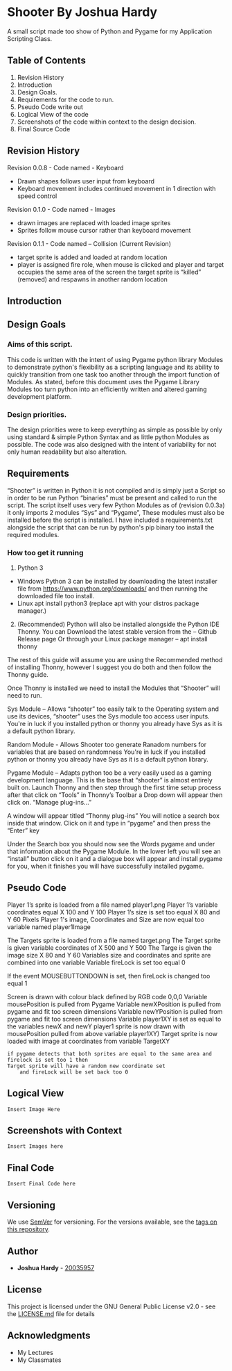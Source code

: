 # Shooter By Joshua Hardy

A small script made too show of Python and Pygame for my Application Scripting Class.

## Table of Contents

 1. Revision History 
 2. Introduction
 3. Design Goals.
 4. Requirements for the code to run.
 5. Pseudo Code write out
 6. Logical View of the code 
 7. Screenshots of the code within context to the design decision. 
 8. Final Source Code 
 
## Revision History 
Revision 0.0.8 - Code named - Keyboard 
- Drawn shapes follows user input from keyboard 
- Keyboard movement includes continued movement in 1 direction with speed control 

Revision 0.1.0 - Code named - Images 
- drawn images are replaced with loaded image sprites  
- Sprites follow mouse cursor rather than keyboard movement 

Revision 0.1.1 - Code named – Collision (Current Revision) 
- target sprite is added and loaded at random location 
- player is assigned fire role, when mouse is clicked and player and target occupies the same area of the screen the target sprite is   “killed” (removed) and respawns in another random location 

## Introduction
## Design Goals
### Aims of this script. 

This code is written with the intent of using Pygame python library Modules to demonstrate python's flexibility as a scripting language and its ability to quickly transition from one task too another through the import function of Modules. As stated, before this document uses the Pygame Library Modules too turn python into an efficiently written and altered gaming development platform. 

### Design priorities. 

The design priorities were to keep everything as simple as possible by only using standard & simple Python Syntax and as little python Modules as possible. The code was also designed with the intent of variability for not only human readability but also alteration.  

## Requirements

“Shooter” is written in Python it is not compiled and is simply just a Script so in order to be run Python “binaries” must be present and called to run the script.  The script itself uses very few Python Modules as of (revision 0.0.3a) it only imports 2 modules “Sys” and “Pygame”, These modules must also be installed before the script is installed. I have included a requirements.txt alongside the script that can be run by python's pip binary too install the required modules.

### How too get it running

1. Python 3 
  - Windows 
    Python 3 can be installed by downloading the latest installer file from https://www.python.org/downloads/ and then running the downloaded file too install.
  - Linux
    apt install python3 (replace apt with your distros package manager.) 

2. (Recommended) Python will also be installed alongside the Python IDE Thonny.
  You can Download the latest stable version from the – Github Release page 
  Or through your Linux package manager – apt install thonny 

  The rest of this guide will assume you are using the Recommended method of installing Thonny, however I suggest you do both and then follow the Thonny guide.  
  
  Once Thonny is installed we need to install the Modules that “Shooter” will need to run. 
  
  Sys Module – Allows “shooter” too easily talk to the Operating system and use its devices, “shooter” uses the Sys module too access user inputs. 
    You're in luck if you installed python or thonny you already have Sys as it is a default python library.
    
  Random Module - Allows Shooter too generate Ranadom numbers for variables that are based on randomness
    You're in luck if you installed python or thonny you already have Sys as it is a default python library.
    
  Pygame  Module – Adapts python too be a very easily used as a gaming development language. This is the base that “shooter” is almost entirely built on. 
    Launch Thonny and then step through the first time setup process after that click on “Tools” in Thonny’s Toolbar a Drop down will appear then click on. “Manage plug-ins...”
    
  A window will appear titled “Thonny plug-ins” You will notice a search box inside that window. Click on it and type in “pygame” and then press the “Enter” key 
  
  Under the Search box you should now see the Words pygame and under that information about the Pygame Module. In the lower left you will see an “install” button click on it and a dialogue box will appear and install pygame for you, when it finishes you will have successfully installed pygame. 

## Pseudo Code 

Player 1’s sprite is loaded from a file named player1.png 
Player 1’s variable coordinates equal X 100 and Y 100 
Player 1’s size is set too equal X 80 and Y 60 Pixels 
Player 1's image, Coordinates and Size are now equal too variable named player1Image  

The Targets sprite is loaded from a file named target.png 
The Target sprite is given variable coordinates of X 500 and Y 500 
The Targe is given the image size X 80 and Y 60 
Variables size and coordinates and sprite are combined into one variable 
Variable fireLock is set too equal 0 

If the event MOUSEBUTTONDOWN is set, then
    fireLock is changed too equal 1 

Screen is drawn with colour black defined by RGB code 0,0,0
    Variable mousePosition is pulled from Pygame 
    Variable newXPosition is pulled from pygame and fit too screen dimensions 
    Variable newYPosition is pulled from pygame and fit too screen dimensions 
    Variable player1XY is set as equal to the variables newX and newY 
    player1 sprite is now drawn with mousePosition pulled from above variable player1XY) 
    Target sprite is now loaded with image at coordinates from variable TargetXY 
    
    if pygame detects that both sprites are equal to the same area and firelock is set too 1 then  
    Target sprite will have a random new coordinate set 
        and fireLock will be set back too 0 

## Logical View

    Insert Image Here
  
## Screenshots with Context

    Insert Images here

## Final Code

    Insert Final Code here

## Versioning

We use [SemVer](http://semver.org/) for versioning. For the versions available, see the [tags on this repository](https://github.com/your/project/tags). 

## Author

* **Joshua Hardy** - [20035957](https://github.com/20035957)

## License

This project is licensed under the GNU General Public License v2.0 - see the [LICENSE.md](LICENSE.md) file for details

## Acknowledgments

* My Lectures
* My Classmates
